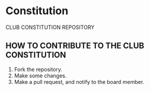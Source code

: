# Constitution
CLUB CONSTITUTION REPOSITORY

## HOW TO CONTRIBUTE TO THE CLUB CONSTITUTION
1. Fork the repository.
2. Make some changes.
3. Make a pull request, and notify to the board member.

